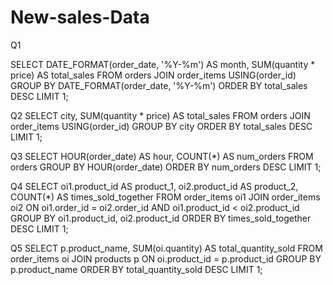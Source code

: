 # New-sales-Data
Q1

SELECT 
    DATE_FORMAT(order_date, '%Y-%m') AS month,
    SUM(quantity * price) AS total_sales
FROM 
    orders
JOIN 
    order_items USING(order_id)
GROUP BY 
    DATE_FORMAT(order_date, '%Y-%m')
ORDER BY 
    total_sales DESC
LIMIT 1;

Q2
SELECT 
    city,
    SUM(quantity * price) AS total_sales
FROM 
    orders
JOIN 
    order_items USING(order_id)
GROUP BY 
    city
ORDER BY 
    total_sales DESC
LIMIT 1;

Q3
SELECT 
    HOUR(order_date) AS hour,
    COUNT(*) AS num_orders
FROM 
    orders
GROUP BY 
    HOUR(order_date)
ORDER BY 
    num_orders DESC
LIMIT 1;

Q4
SELECT 
    oi1.product_id AS product_1,
    oi2.product_id AS product_2,
    COUNT(*) AS times_sold_together
FROM 
    order_items oi1
JOIN 
    order_items oi2 
    ON oi1.order_id = oi2.order_id AND oi1.product_id < oi2.product_id
GROUP BY 
    oi1.product_id, oi2.product_id
ORDER BY 
    times_sold_together DESC
LIMIT 1;

Q5
SELECT 
    p.product_name,
    SUM(oi.quantity) AS total_quantity_sold
FROM 
    order_items oi
JOIN 
    products p ON oi.product_id = p.product_id
GROUP BY 
    p.product_name
ORDER BY 
    total_quantity_sold DESC
LIMIT 1;


